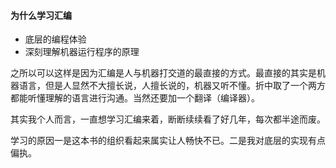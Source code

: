 #### 为什么学习汇编

- 底层的编程体验
- 深刻理解机器运行程序的原理

之所以可以这样是因为汇编是人与机器打交道的最直接的方式。最直接的其实是机器语言，但是人显然不大擅长说，人擅长说的，机器又听不懂。折中取了一个两方都能听懂理解的语言进行沟通。当然还要加一个翻译（编译器）。

其实我个人而言，一直想学习汇编来着，断断续续看了好几年，每次都半途而废。

学习的原因一是这本书的组织看起来属实让人畅快不已。二是我对底层的实现有点偏执。

